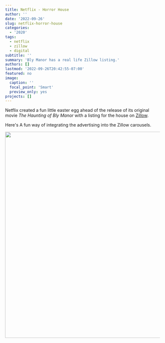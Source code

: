 ```yaml
---
title: Netflix - Horror House
author: ''
date: '2022-09-26'
slug: netflix-horror-house
categories:
  - '2020'
tags:
  - netflix
  - zillow
  - digital
subtitle: ''
summary: 'Bly Manor has a real life Zillow listing.'
authors: []
lastmod: '2022-09-26T20:42:55-07:00'
featured: no
image:
  caption: ''
  focal_point: 'Smart'
  preview_only: yes
projects: []
---
```


Netflix created a fun little easter egg ahead of the release of its original movie _The Haunting of Bly Manor_ with a listing for the house on [Zillow](https://www.zillow.com/house/bly-manor/?dcuid=0).

Here's 
A fun way of integrating the advertising into the Zillow carousels. 

<img src="{{< blogdown/postref >}}index.en_files/figure-html/unnamed-chunk-1-1.png" width="672" />

